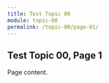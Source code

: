 ```yaml
---
title: Test Topic 00
module: topic-00
permalink: /topic-00/page-01/
---
```


## Test Topic 00, Page 1

Page content.

<code data-gist-id="5457595"></code>
